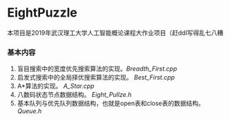# EightPuzzle
本项目是2019年武汉理工大学人工智能概论课程大作业项目（赶ddl写得乱七八糟

### 基本内容
1. 盲目搜索中的宽度优先搜索算法的实现。*Breadth_First.cpp*
2. 启发式搜索中的全局择优搜索算法的实现。 *Best_First.cpp*  
3. A\*算法的实现。 *A_Star.cpp*  
4. 八数码状态节点数据结构。 *Eight_Pullze.h*
5. 基本队列与优先队列数据结构，也就是open表和close表的数据结构。 *Queue.h*
